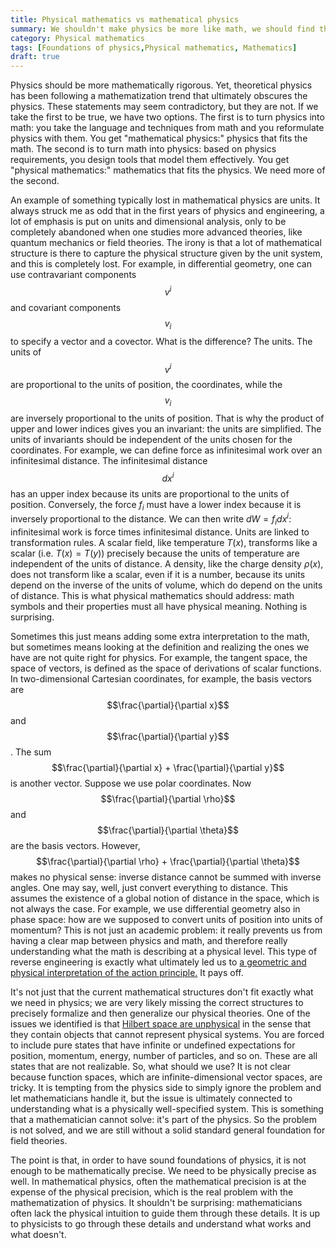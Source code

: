 ```yaml
---
title: Physical mathematics vs mathematical physics
summary: We shouldn't make physics be more like math, we should find the math that fits physics
category: Physical mathematics
tags: [Foundations of physics,Physical mathematics, Mathematics]
draft: true
---
```


Physics should be more mathematically rigorous. Yet, theoretical physics has been following a mathematization trend that ultimately obscures the physics. These statements may seem contradictory, but they are not. If we take the first to be true, we have two options. The first is to turn physics into math: you take the language and techniques from math and you reformulate physics with them. You get "mathematical physics:" physics that fits the math. The second is to turn math into physics: based on physics requirements, you design tools that model them effectively. You get "physical mathematics:" mathematics that fits the physics. We need more of the second.

An example of something typically lost in mathematical physics are units. It always struck me as odd that in the first years of physics and engineering, a lot of emphasis is put on units and dimensional analysis, only to be completely abandoned when one studies more advanced theories, like quantum mechanics or field theories. The irony is that a lot of mathematical structure is there to capture the physical structure given by the unit system, and this is completely lost. For example, in differential geometry, one can use contravariant components $$v^i$$ and covariant components $$v_i$$ to specify a vector and a covector. What is the difference? The units. The units of $$v^i$$ are proportional to the units of position, the coordinates, while the $$v_i$$ are inversely proportional to the units of position. That is why the product of upper and lower indices gives you an invariant: the units are simplified. The units of invariants should be independent of the units chosen for the coordinates. For example, we can define force as infinitesimal work over an infinitesimal distance. The infinitesimal distance $$dx^i$$ has an upper index because its units are proportional to the units of position. Conversely, the force $f_i$ must have a lower index because it is inversely proportional to the distance. We can then write $dW = f_i dx^i$: infinitesimal work is force times infinitesimal distance. Units are linked to transformation rules. A scalar field, like temperature $T(x)$, transforms like a scalar (i.e. $T(x) = T(y)$) precisely because the units of temperature are independent of the units of distance. A density, like the charge density $\rho(x)$, does not transform like a scalar, even if it is a number, because its units depend on the inverse of the units of volume, which do depend on the units of distance. This is what physical mathematics should address: math symbols and their properties must all have physical meaning. Nothing is surprising.

Sometimes this just means adding some extra interpretation to the math, but sometimes means looking at the definition and realizing the ones we have are not quite right for physics. For example, the tangent space, the space of vectors, is defined as the space of derivations of scalar functions. In two-dimensional Cartesian coordinates, for example, the basis vectors are $$\frac{\partial}{\partial x}$$ and $$\frac{\partial}{\partial y}$$. The sum $$\frac{\partial}{\partial x} + \frac{\partial}{\partial y}$$ is another vector. Suppose we use polar coordinates. Now $$\frac{\partial}{\partial \rho}$$ and $$\frac{\partial}{\partial \theta}$$ are the basis vectors. However, $$\frac{\partial}{\partial \rho} + \frac{\partial}{\partial \theta}$$ makes no physical sense: inverse distance cannot be summed with inverse angles. One may say, well, just convert everything to distance. This assumes the existence of a global notion of distance in the space, which is not always the case. For example, we use differential geometry also in phase space: how are we supposed to convert units of position into units of momentum? This is not just an academic problem: it really prevents us from having a clear map between physics and math, and therefore really understanding what the math is describing at a physical level. This type of reverse engineering is exactly what ultimately led us to [a geometric and physical interpretation of the action principle.](https://youtu.be/7M0BzJhw4wA) It pays off.

It's not just that the current mathematical structures don't fit exactly what we need in physics; we are very likely missing the correct structures to precisely formalize and then generalize our physical theories. One of the issues we identified is that [Hilbert space are unphysical](https://youtu.be/Grn8AGB9oF8) in the sense that they contain objects that cannot represent physical systems. You are forced to include pure states that have infinite or undefined expectations for position, momentum, energy, number of particles, and so on. These are all states that are not realizable. So, what should we use? It is not clear because function spaces, which are infinite-dimensional vector spaces, are tricky. It is tempting from the physics side to simply ignore the problem and let mathematicians handle it, but the issue is ultimately connected to understanding what is a physically well-specified system. This is something that a mathematician cannot solve: it's part of the physics. So the problem is not solved, and we are still without a solid standard general foundation for field theories.

The point is that, in order to have sound foundations of physics, it is not enough to be mathematically precise. We need to be physically precise as well. In mathematical physics, often the mathematical precision is at the expense of the physical precision, which is the real problem with the mathematization of physics. It shouldn't be surprising: mathematicians often lack the physical intuition to guide them through these details. It is up to physicists to go through these details and understand what works and what doesn't.
